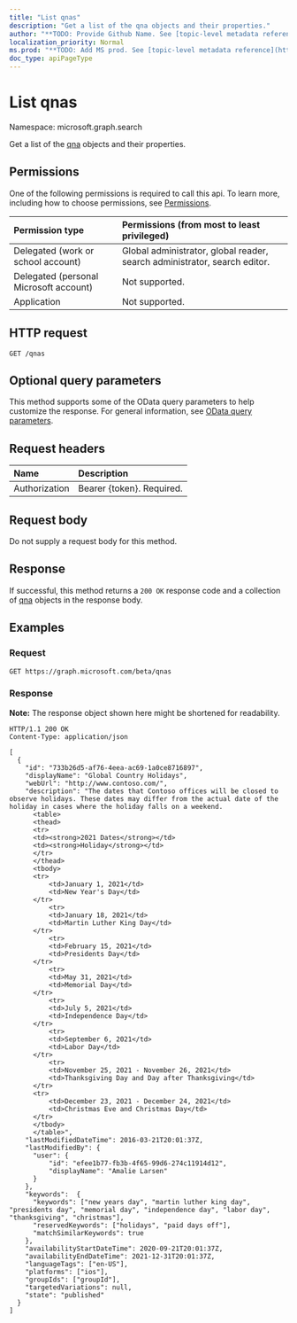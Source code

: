 ```yaml
---
title: "List qnas"
description: "Get a list of the qna objects and their properties."
author: "**TODO: Provide Github Name. See [topic-level metadata reference](https://msgo.azurewebsites.net/add/document/guidelines/metadata.html#topic-level-metadata)**"
localization_priority: Normal
ms.prod: "**TODO: Add MS prod. See [topic-level metadata reference](https://msgo.azurewebsites.net/add/document/guidelines/metadata.html#topic-level-metadata)**"
doc_type: apiPageType
---
```


# List qnas
Namespace: microsoft.graph.search

Get a list of the [qna](../resources/qna.md) objects and their properties.

## Permissions
One of the following permissions is required to call this api. To learn more, including how to choose permissions, see [Permissions](/graph/permissions-reference).

|Permission type|Permissions (from most to least privileged)|
|:---|:---|
|Delegated (work or school account)| Global administrator, global reader, search administrator, search editor. |
|Delegated (personal Microsoft account)| Not supported. |
|Application| Not supported. |

## HTTP request

<!-- {
  "blockType": "ignored"
}
-->
``` http
GET /qnas
```

## Optional query parameters
This method supports some of the OData query parameters to help customize the response. For general information, see [OData query parameters](/graph/query-parameters).

## Request headers
|Name|Description|
|:---|:---|
|Authorization|Bearer {token}. Required.|

## Request body
Do not supply a request body for this method.

## Response

If successful, this method returns a `200 OK` response code and a collection of [qna](../resources/qna.md) objects in the response body.

## Examples

### Request
<!-- {
  "blockType": "request",
  "name": "list_qna"
}
-->
``` http
GET https://graph.microsoft.com/beta/qnas
```


### Response
**Note:** The response object shown here might be shortened for readability.
<!-- {
  "blockType": "response",
  "truncated": true,
  "@odata.type": "Collection(microsoft.graph.qna)"
}
-->
``` http
HTTP/1.1 200 OK
Content-Type: application/json

[
  {
    "id": "733b26d5-af76-4eea-ac69-1a0ce8716897",
    "displayName": "Global Country Holidays",
    "webUrl": "http://www.contoso.com/",
    "description": "The dates that Contoso offices will be closed to observe holidays. These dates may differ from the actual date of the holiday in cases where the holiday falls on a wee​kend.
      <table>
      <thead>
      <tr>
      <td><strong>2021 Dates</strong></td>
      <td><strong>Holiday</strong></td>
      </tr>
      </thead>
      <tbody>
      <tr>
          <td>January 1, 2021</td>
          <td>New Year's Day</td>
      </tr>
          <tr>
          <td>January 18, 2021</td>
          <td>Martin Luther King Day</td>
      </tr>
          <tr>
          <td>February 15, 2021</td>
          <td>Presidents Day</td>
      </tr>
          <tr>
          <td>May 31, 2021</td>
          <td>Memorial Day</td>
      </tr>
          <tr>
          <td>July 5, 2021</td>
          <td>Independence Day</td>
      </tr>
          <tr>
          <td>September 6, 2021</td>
          <td>Labor Day</td>
      </tr>
          <tr>
          <td>November 25, 2021 - November 26, 2021</td>
          <td>Thanksgiving Day and Day after Thanksgiving</td>
      </tr>
      <tr>
          <td>December 23, 2021 - December 24, 2021</td>
          <td>Christmas Eve and Christmas Day</td>
      </tr>
      </tbody>
      </table>",
    "lastModifiedDateTime": 2016-03-21T20:01:37Z,
    "lastModifiedBy": {
      "user": {
          "id": "efee1b77-fb3b-4f65-99d6-274c11914d12",
          "displayName": "Amalie Larsen"
      }
    },
    "keywords":  {
      "keywords": ["new years day", "martin luther king day", "presidents day", "memorial day", "independence day", "labor day", "thanksgiving", "christmas"],
      "reservedKeywords": ["holidays", "paid days off"],
      "matchSimilarKeywords": true
    },
    "availabilityStartDateTime": 2020-09-21T20:01:37Z,
    "availabilityEndDateTime": 2021-12-31T20:01:37Z,
    "languageTags": ["en-US"],
    "platforms": ["ios"],
    "groupIds": ["groupId"],
    "targetedVariations": null,
    "state": "published"
  }
]
```

